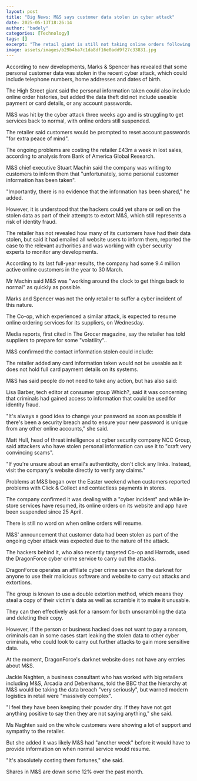 ```yaml
---
layout: post
title: "Big News: M&S says customer data stolen in cyber attack"
date: 2025-05-13T18:26:14
author: "badely"
categories: [Technology]
tags: []
excerpt: "The retail giant is still not taking online orders following a cyber attack three weeks ago."
image: assets/images/b29b4ba7c1da8df16e0add9f27c33831.jpg
---
```


According to new developments, Marks & Spencer has revealed that some personal customer data was stolen in the recent cyber attack, which could include telephone numbers, home addresses and dates of birth.

The High Street giant said the personal information taken could also include online order histories, but added the data theft did not include useable payment or card details, or any account passwords.

M&S was hit by the cyber attack three weeks ago and is struggling to get services back to normal, with online orders still suspended.

The retailer said customers would be prompted to reset account passwords "for extra peace of mind".

The ongoing problems are costing the retailer £43m a week in lost sales, according to analysis from Bank of America Global Research.

M&S chief executive Stuart Machin said the company was writing to customers to inform them that "unfortunately, some personal customer information has been taken".

"Importantly, there is no evidence that the information has been shared," he added.

However, it is understood that the hackers could yet share or sell on the stolen data as part of their attempts to extort M&S, which still represents a risk of identity fraud.

The retailer has not revealed how many of its customers have had their data stolen, but said it had emailed all website users to inform them, reported the case to the relevant authorities and was working with cyber security experts to monitor any developments.

According to its last full-year results, the company had some 9.4 million active online customers in the year to 30 March.

Mr Machin said M&S was "working around the clock to get things back to normal" as quickly as possible.

Marks and Spencer was not the only retailer to suffer a cyber incident of this nature. 

The Co-op, which experienced a similar attack, is expected to resume online ordering services for its suppliers, on Wednesday.

Media reports, first cited in The Grocer magazine, say the retailer has told suppliers to prepare for some "volatility"..

M&S confirmed the contact information stolen could include:

The retailer added any card information taken would not be useable as it does not hold full card payment details on its systems.

M&S has said people do not need to take any action, but has also said:

Lisa Barber, tech editor at consumer group Which?, said it was concerning that criminals had gained access to information that could be used for identity fraud.

"It's always a good idea to change your password as soon as possible if there's been a security breach and to ensure your new password is unique from any other online accounts," she said.

Matt Hull, head of threat intelligence at cyber security company NCC Group, said attackers who have stolen personal information can use it to "craft very convincing scams".

"If you're unsure about an email's authenticity, don't click any links. Instead, visit the company's website directly to verify any claims."

Problems at M&S began over the Easter weekend when customers reported problems with Click & Collect and contactless payments in stores.

The company confirmed it was dealing with a "cyber incident" and while in-store services have resumed, its online orders on its website and app have been suspended since 25 April.

There is still no word on when online orders will resume.

M&S' announcement that customer data had been stolen as part of the ongoing cyber attack was expected due to the nature of the attack.

The hackers behind it, who also recently targeted Co-op and Harrods, used the DragonForce cyber crime service to carry out the attacks. 

DragonForce operates an affiliate cyber crime service on the darknet for anyone to use their malicious software and website to carry out attacks and extortions.

The group is known to use a double extortion method, which means they steal a copy of their victim's data as well as scramble it to make it unusable. 

They can then effectively ask for a ransom for both unscrambling the data and deleting their copy.

However, if the person or business hacked does not want to pay a ransom, criminals can in some cases start leaking the stolen data to other cyber criminals, who could look to carry out further attacks to gain more sensitive data. 

At the moment, DragonForce's darknet website does not have any entries about M&S.

Jackie Naghten, a business consultant who has worked with big retailers including M&S, Arcadia and Debenhams, told the BBC that the hierarchy at M&S would be taking the data breach "very seriously", but warned modern logistics in retail were "massively complex".

"I feel they have been keeping their powder dry. If they have not got anything positive to say then they are not saying anything," she said.

Ms Naghten said on the whole customers were showing a lot of support and sympathy to the retailer.

But she added it was likely M&S had "another week" before it would have to provide information on when normal service would resume.

"It's absolutely costing them fortunes," she said.

Shares in M&S are down some 12% over the past month.

